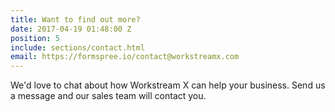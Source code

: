 ```yaml
---
title: Want to find out more?
date: 2017-04-19 01:48:00 Z
position: 5
include: sections/contact.html
email: https://formspree.io/contact@workstreamx.com
---
```


We'd love to chat about how Workstream X can help your business. Send us a message and our sales team will contact you.
